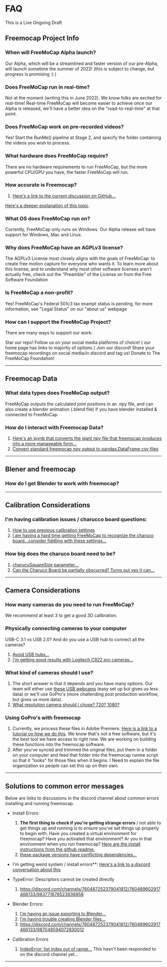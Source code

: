 

# FAQ
This is a Live Ongoing Draft

## Freemocap Project Info  

### **When will FreeMoCap Alpha launch?**

Our Alpha, which will be a streamlined and faster version of our pre-Alpha, will launch sometime the summer of 2022! (this is subject to change, but progress is promising :) )

### **Does FreeMoCap run in real-time?**

Not at the moment (writing this in June 2022). We know folks are excited for real-time! Real-time FreeMoCap will become easier to achieve once our Alpha is released, we'll have a better idea on the "road-to-real-time" at that point.

### **Does FreeMoCap work on pre-recorded videos?**

Yes! Start the RunMe() pipeline at Stage 2, and specify the folder containing the videos you wish to process.

### **What hardware does FreeMoCap require?**

There are no hardware requirements to run FreeMoCap, but the more powerful CPU/GPU you have, the faster FreeMoCap will run.

### **How accurate is Freemocap?**
1. [Here's a link to the current discussion on GitHub...](https://github.com/freemocap/freemocap/discussions/211)

[Here's a deeper explanation of this topic](Accuracy.md).

### **What OS does FreeMoCap run on?**

Currently, FreeMoCap only runs on Windows. Our Alpha release will have support for Windows, Mac and Linux.

### **Why does FreeMoCap have an AGPLv3 license?**

The AGPLv3 License most closely aligns with the goals of FreeMoCap: to create free motion capture for everyone who wants it. To learn more about this license, and to understand why most other software licenses aren't actually free, check out the "Preamble" of the License on from the Free Software Foundation

### **Is FreeMoCap a non-profit?**

Yes! FreeMoCap's Federal 501c3 tax exampt status is pending, for more information, see "Legal Status" on our "about us" webpage

### **How can I support the FreeMoCap Project?**

There are many ways to support our work:

Star our repo!
Follow us on your social media platforms of choice! ( our home page has links to majority of options )
Join our discord!
Share your freemocap recordings on social media/in discord and tag us!
Donate to The FreeMoCap Foundation!

---

## Freemocap Data 

### **What data types does FreeMoCap output?**

FreeMoCap outputs the calculated joint positions in an .npy file, and can also create a blender animation (.blend file) if you have blender installed & connected to FreeMoCap  

### **How do I interact with Freemocap Data?**
1.  [Here's an ipynb that converts the giant npy file that freemocap produces into a more manageable form...](https://discord.com/channels/760487252379041812/760489602917466133/1006245448933191820)
2. [Convert standard freemocap npy output to pandas.DataFrame csv files](https://github.com/freemocap/freemocap/blob/jon/npy_to_csv_ipynb/ipython_jupyter_notebooks/export_freemocap_npy_as_pandas_data_frame_csv.ipynb)

---

## Blener and freemocap
### **How do I get Blender to work with freemocap?**

---

## Calibration Considerations

### **I'm having calibration issues / charucco board questions**: 

1. [How to use previous calibration settings](https://discord.com/channels/760487252379041812/760489602917466133/995426530614329344)
2. [I am having a hard time getting FreeMoCap to recognize the charuco board...consider fiddling with these settings...](https://discord.com/channels/760487252379041812/760489602917466133/1005106418820587551)

### **How big does the charuco board need to be?**

1. [charucuSquareSize parameter...](https://discord.com/channels/760487252379041812/760489602917466133/991639791382823032)
2. [Can the Charuco Board be partially obscurred? Turns out yes it can...](https://discord.com/channels/760487252379041812/760489602917466133/1006407164186865694)

---

## Camera Considerations

### **How many cameras do you need to run FreeMoCap?**

We recommend at least 3 to get a good 3D calibration.

### **Physically connecting cameras to your computer** 
USB-C 3.1 vs USB 2.0? And do you use a USB hub to connect all the cameras?
1. [Avoid USB hubs...](https://discord.com/channels/760487252379041812/760489602917466133/1001865605927936061)
2. [I'm getting good results with Logitech C922 pro cameras...](https://discord.com/channels/760487252379041812/760489602917466133/1005071174994251796)

### **What kind of cameras should I use?**

1. The short answer is that it depends and you have many options.  Our team will either use [these USB webcams](https://www.amazon.com/Streaming-Microphone-Widescreen-Conferencing-Recording/dp/B082X91MPP) (easy set up but gives us less data) or we'll use GoPro's (more challending post production workflow, but gives us more data). 
2. [What resolution camera should I chose? 720? 1080?](https://www.amazon.com/Streaming-Microphone-Widescreen-Conferencing-Recording/dp/B082X91MPP)

### **Using GoPro's with freemocap**
1. Currently, we process these files in Adobe Premiere. [Here is a link to a tutorial on how we do this](https://drive.google.com/file/d/1npqiNffNQ1BAmZTQJeRDo0kouA1jQOMl/view?usp=sharing). We know that's not a free software, but it's the best tool we have access to right now. We are working on building these functions into the freemocap software. 
2. After you've synced and trimmed the original files, put them in a folder on your computer and feed that folder into the freemocap runme script so that it "looks" for those files when it begins. I Need to explain the file organization so people can set this up on their own. 

---
## Solutions to common error messages
Below are links to discussions in the discord channel about common errors installing and running freemocap.

* Install Errors:

    1. **The first thing to check if you're getting strange errors** / not able to get things up and running is to ensure you've set things up properly to begin with. Have you created a virtual environment for freemocap? Have you activated that environment? Ar you in that environment when you run freemocap? [Here are the install instructions from the github readme.](https://github.com/freemocap/freemocap#installation) 
    2. [these package versions have conflicting dependencies...](https://discord.com/channels/760487252379041812/760489602917466133/1006407164186865694)  

* I'm getting weird system / install errors**:
[Here's a link to a discord conversation about this](https://discord.com/channels/760487252379041812/760489602917466133/997279303098187857)

* TypeError: Descriptors cannot be created directly
    1.  https://discord.com/channels/760487252379041812/760489602917466133/983771678523936858

* Blender Errors:
    1.  [I'm having an issue exporting to Blender...](https://discord.com/channels/760487252379041812/760489602917466133/985287355344777216)
    2. [I'm having trouble creating Blender files...](https://discord.com/channels/760487252379041812/760489602917466133/981606000249430067)
    3.  https://discord.com/channels/760487252379041812/760489602917466133/987048594072830012
* Calibration Errors
    1. [IndexError: list index out of range...](https://discord.com/channels/760487252379041812/760489602917466133/984471465015529482) This hasn't been responded to on the discord channel yet...



---

